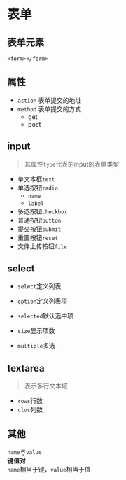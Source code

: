 # 表单
## 表单元素
`<form></form>`
## 属性
- `action` 表单提交的地址
- `method` 表单提交的方式  
    - get
    - post  

## input
>其属性`type`代表的input的表单类型
- 单文本框`text`
- 单选按钮`radio`
    - `name`
    - `label`
- 多选按钮`checkbox`
- 普通按钮`button`
- 提交按钮`submit`
- 重置按钮`reset`
- 文件上传按钮`file`

## select
- `select`定义列表
- `option`定义列表项

- `selected`默认选中项
- `size`显示项数
- `multiple`多选

## textarea
>表示多行文本域
- `rows`行数
- `clos`列数


## 其他
`name`与`value`  
**键值对**  
`name`相当于键，`value`相当于值